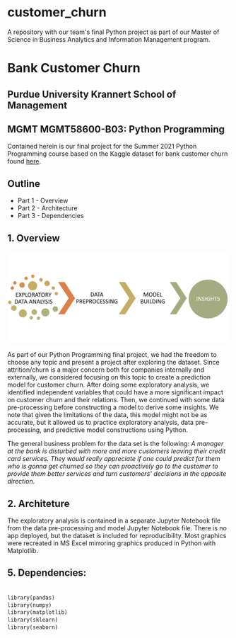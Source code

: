 # customer_churn
A repository with our team's final Python project as part of our Master of Science in Business Analytics and Information Management program.


# Bank Customer Churn
## Purdue University Krannert School of Management
## MGMT MGMT58600-B03: Python Programming

Contained herein is our final project for the Summer 2021 Python Programming course based on the Kaggle dataset for bank customer churn found [here](https://www.kaggle.com/sakshigoyal7/credit-card-customers).

## Outline
- Part 1 - Overview 
- Part 2 - Architecture
- Part 3 - Dependencies

## 1. Overview 
![Project Flowchart](https://github.com/ajbrillembourg/customer_churn/raw/main/Images/Project_flowchart.png)

As part of our Python Programming final project, we had the freedom to choose any topic and present a project after exploring the dataset. Since attrition/churn is a major concern both for companies internally and externally, we considered focusing on this topic to create a prediction model for customer churn. After doing some exploratory analysis, we identified independent variables that could have a more significant impact on customer churn and their relations. Then, we continued with some data pre-processing before constructing a model to derive some insights. We note that given the limitations of the data, this model might not be as accurate, but it allowed us to practice exploratory analysis, data pre-processing, and predictive model constructions using Python. 

The general business problem for the data set is the following: 
_A manager at the bank is disturbed with more and more customers leaving their credit card services. They would really appreciate if one could predict for them who is gonna get churned so they can proactively go to the customer to provide them better services and turn customers' decisions in the opposite direction_.

## 2. Architeture

The exploratory analysis is contained in a separate Jupyter Notebook file from the data pre-processing and model Jupyter Notebook file. There is no app deployed, but the dataset is included for reproducibility. Most graphics were recreated in MS Excel mirroring graphics produced in Python with Matplotlib.

## 5. Dependencies:
```Python

library(pandas)
library(numpy)
library(matplotlib)
library(sklearn)
library(seaborn)

```

